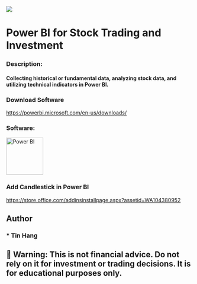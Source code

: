 <img src="PowerBI.PNG">

# Power BI for Stock Trading and Investment  

### Description:
#### Collecting historical or fundamental data, analyzing stock data, and utilizing technical indicators in Power BI.  

### Download Software  
https://powerbi.microsoft.com/en-us/downloads/   

<h3 align="left"> Software:</h3>
<p align="left"> </a> <a href="https://powerbi.microsoft.com/en-us/downloads/" target="_blank"> <img src="https://www.k2e.com/wp-content/uploads/2018/12/Power-BI-Logo.png" alt="Power BI" width="100" height="100"/> </a> </p>

### Add Candlestick in Power BI  
https://store.office.com/addinsinstallpage.aspx?assetid=WA104380952  

## Author  
### * Tin Hang  

## 🔴 Warning: This is not financial advice. Do not rely on it for investment or trading decisions. It is for educational purposes only.  
